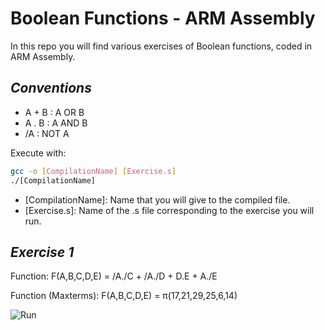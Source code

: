 # Boolean Functions - ARM Assembly
In this repo you will find various exercises of Boolean functions, coded in ARM Assembly.

## _Conventions_
- A + B : A OR B
- A . B : A AND B
- /A : NOT A

Execute with:
```sh
gcc -o [CompilationName] [Exercise.s]
./[CompilationName]
```
- [CompilationName]: Name that you will give to the compiled file.
- [Exercise.s]: Name of the .s file corresponding to the exercise you will run.



## _Exercise 1_
Function:
F(A,B,C,D,E) = /A./C + /A./D + D.E + A./E

Function (Maxterms):
F(A,B,C,D,E) = π(17,21,29,25,6,14)

![Run](https://i.imgur.com/e2d8PjK.png)

